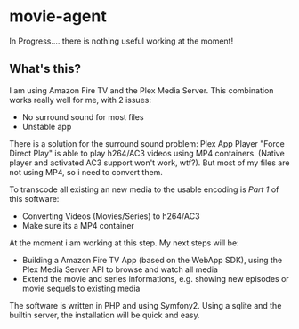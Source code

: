 # movie-agent
In Progress.... there is nothing useful working at the moment!

## What's this?

I am using Amazon Fire TV and the Plex Media Server. This combination works really well for me, with 2 issues:

* No surround sound for most files
* Unstable app

There is a solution for the surround sound problem: Plex App Player "Force Direct Play" is able to play h264/AC3 videos using MP4 containers. (Native player and activated
 AC3 support won't work, wtf?). But most of my files are not using MP4, so i need to convert them.
 
To transcode all existing an new media to the usable encoding is *Part 1* of this software:

* Converting Videos (Movies/Series) to h264/AC3
* Make sure its a MP4 container

At the moment i am working at this step. My next steps will be:

* Building a Amazon Fire TV App (based on the WebApp SDK), using the Plex Media Server API to browse and watch all media
* Extend the movie and series informations, e.g. showing new episodes or movie sequels to existing media

The software is written in PHP and using Symfony2. Using a sqlite and the builtin server, the installation will be quick and easy.